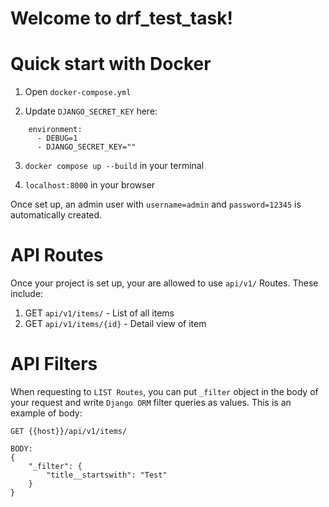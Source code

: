# Welcome to drf_test_task!

# Quick start with Docker 

1) Open `docker-compose.yml`

2) Update `DJANGO_SECRET_KEY` here:
```
	environment:
      - DEBUG=1
      - DJANGO_SECRET_KEY=""
```

3) `docker compose up --build` in your terminal

4) `localhost:8000` in your browser

Once set up, an admin user with `username=admin` and `password=12345` is automatically created.

# API Routes 

Once your project is set up, your are allowed to use `api/v1/` Routes. These include:

1) GET `api/v1/items/` - List of all items 
2) GET `api/v1/items/{id}` - Detail view of item 

# API Filters 

When requesting to `LIST Routes`, you can put `_filter` object in the body of your request and write `Django ORM` filter queries as values. This is an example of body:

```
GET {{host}}/api/v1/items/

BODY:
{
    "_filter": {
        "title__startswith": "Test"
    }
}
```




